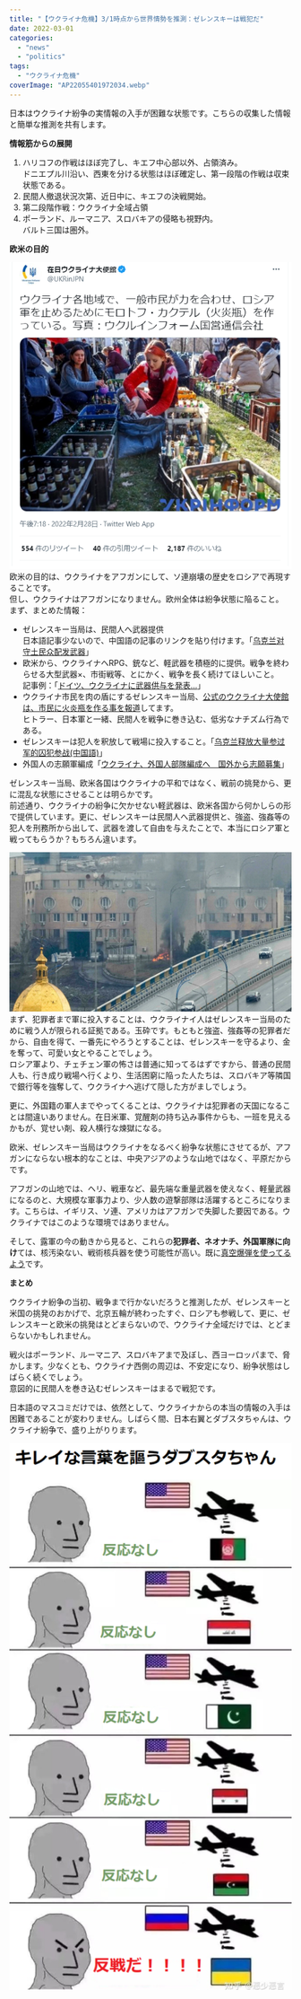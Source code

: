 ```yaml
---
title: "【ウクライナ危機】3/1時点から世界情勢を推測：ゼレンスキーは戦犯だ"
date: 2022-03-01
categories: 
  - "news"
  - "politics"
tags: 
  - "ウクライナ危機"
coverImage: "AP22055401972034.webp"
---
```


日本はウクライナ紛争の実情報の入手が困難な状態です。こちらの収集した情報と簡単な推測を共有します。

**情報筋からの展開**

1. ハリコフの作戦はほぼ完了し、キエフ中心部以外、占領済み。  
    ドニエプル川沿い、西東を分ける状態はほぼ確定し、第一段階の作戦は収束状態である。
2. 民間人撤退状況次第、近日中に、キエフの決戦開始。
3. 第二段階作戦：ウクライナ全域占領
4. ポーランド、ルーマニア、スロバキアの侵略も視野内。  
    バルト三国は圏外。

**欧米の目的**

![](images/202202281.png)欧米の目的は、ウクライナをアフガンにして、ソ連崩壊の歴史をロシアで再現することです。  
但し、ウクライナはアフガンになりません。欧州全体は紛争状態に陥ること。  
まず、まとめた情報：

- ゼレンスキー当局は、民間人へ武器提供  
    日本語記事少ないので、中国語の記事のリンクを貼り付けます。「[乌克兰对守土民众配发武器](https://www.rfi.fr/cn/%E6%AC%A7%E6%B4%B2/20220224-%E4%B9%8C%E5%85%8B%E5%85%B0%E5%AF%B9%E5%AE%88%E5%9C%9F%E6%B0%91%E4%BC%97%E9%85%8D%E5%8F%91%E6%AD%A6%E5%99%A8)」
- 欧米から、ウクライナへRPG、銃など、軽武器を積極的に提供。戦争を終わらせる大型武器×、市街戦等、とにかく、戦争を長く続けてほしいこと。  
    記事例：「[ドイツ、ウクライナに武器供与を発表…](https://www.yomiuri.co.jp/world/20220227-OYT1T50055/)」
- ウクライナ市民を肉の盾にするゼレンスキー当局、[公式のウクライナ大使館は、市民に火炎瓶を作る事を報道](https://twitter.com/UKRinJPN/status/1498241285895122944?s=20&t=x3gDALUQzv1mGX1c6hJRUA)してます。  
    ヒトラー、日本軍と一緒、民間人を戦争に巻き込む、低劣なナチズム行為である。
- ゼレンスキーは犯人を釈放して戦場に投入すること。「[乌克兰释放大量参过军的囚犯参战(中国語)](https://baijiahao.baidu.com/s?id=1725922439011705523&wfr=spider&for=pc)」
- 外国人の志願軍編成「[ウクライナ、外国人部隊編成へ　国外から志願募集](https://jp.reuters.com/article/ukraine-crisis-foreign-legion-idJPKBN2KW07K)」

ゼレンスキー当局、欧米各国はウクライナの平和ではなく、戦前の挑発から、更に混乱な状態にさせることは明らかです。  
前述通り、ウクライナの紛争に欠かせない軽武器は、欧米各国から何かしらの形で提供しています。更に、ゼレンスキーは民間人へ武器提供と、強盗、強姦等の犯人を刑務所から出して、武器を渡して自由を与えたことで、本当にロシア軍と戦ってもらうか？もちろん違います。

![](images/AP22055401972034.webp)まず、犯罪者まで軍に投入することは、ウクライナイ人はゼレンスキー当局のために戦う人が限られる証拠である。玉砕です。もともと強盗、強姦等の犯罪者だから、自由を得て、一番先にやろうとすることは、ゼレンスキーを守るより、金を奪って、可愛い女とやることでしょう。  
ロシア軍より、チェチェン軍の怖さは普通に知ってるはずですから、普通の民間人も、行き成り戦場へ行くより、生活困窮に陥った人たちは、スロバキア等隣国で銀行等を強奪して、ウクライナへ逃げて隠した方がましでしょう。

更に、外国籍の軍人までやってくることは、ウクライナは犯罪者の天国になることは間違いありません。在日米軍、覚醒剤の持ち込み事件からも、一班を見えるかもが、覚せい剤、殺人横行な煉獄になる。

欧米、ゼレンスキー当局はウクライナをなるべく紛争な状態にさせてるが、アフガンにならない根本的なことは、中央アジアのような山地ではなく、平原だからです。

アフガンの山地では、ヘリ、戦車など、最先端な重量武器を使えなく、軽量武器になるのと、大規模な軍事力より、少人数の遊撃部隊は活躍するところになります。こちらは、イギリス、ソ連、アメリカはアフガンで失脚した要因である。ウクライナではこのような環境ではありません。

そして、露軍の今の動きから見ると、これらの**犯罪者、ネオナチ、外国軍隊に向け**ては、核汚染ない、戦術核兵器を使う可能性が高い。既に[真空爆弾を使ってるよう](https://jp.reuters.com/article/russia-vacuum-bomb-ukraine-idJPKBN2KX2V6)です。

**まとめ**

ウクライナ紛争の当初、戦争まで行かないだろうと推測したが、ゼレンスキーと米国の挑発のおかげで、北京五輪が終わったすぐ、ロシアも参戦して、更に、ゼレンスキーと欧米の挑発はとどまらないので、ウクライナ全域だけでは、とどまらないかもしれません。

戦火はポーランド、ルーマニア、スロバキアまで及ぼし、西ヨーロッパまで、脅かします。少なくとも、ウクライナ西側の周辺は、不安定になり、紛争状態はしばらく続くでしょう。  
意図的に民間人を巻き込むゼレンスキーはまるで戦犯です。

日本語のマスコミだけでは、依然として、ウクライナからの本当の情報の入手は困難であることが変わりません。しばらく間、日本右翼とダブスタちゃんは、ウクライナ紛争で、盛り上がりります。

![](images/FMm7_ySaIAQPr-7-529x1024.png)
